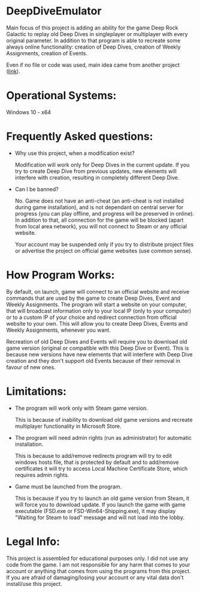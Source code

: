 ﻿# DeepDiveEmulator
Main focus of this project is adding an ability for the game Deep Rock Galactic to replay old Deep Dives in singleplayer or multiplayer with every original parameter. In addition to that program is able to recreate some always online functionality: creation of Deep Dives, creation of Weekly Assignments, creation of Events.

Even if no file or code was used, main idea came from another project ([link](https://github.com/0P3N50URC3-F0R3V3R/blackbeard)).

# Operational Systems:
Windows 10 - x64

# Frequently Asked questions:
- Why use this project, when a modification exist?

  Modification will work only for Deep Dives in the current update. If you try to create Deep Dive from previous updates, new elements will interfere with creation, resulting in completely different Deep Dive.

- Can I be banned?

  No. Game does not have an anti-cheat (an anti-cheat is not installed during game installation), and is not dependant on central server for progress (you can play offline, and progress will be preserved in online). In addition to that, all connection for the game will be blocked (apart from local area network), you will not connect to Steam or any official website.
  
  Your account may be suspended only if you try to distribute project files or advertise the project on official game websites (use common sense).

# How Program Works:
By default, on launch, game will connect to an official website and receive commands that are used by the game to create Deep Dives, Event and Weekly Assignments. The program will start a website on your computer, that will broadcast information only to your local IP (only to your computer) or to a custom IP of your choice and redirect connection from official website to your own. This will allow you to create Deep Dives, Events and Weekly Assignments, whenever you want.

Recreation of old Deep Dives and Events will require you to download old game version (original or compatible with this Deep Dive or Event). This is because new versions have new elements that will interfere with Deep Dive creation and they don't support old Events because of their removal in favour of new ones.

# Limitations:
- The program will work only with Steam game version.

  This is because of inability to download old game versions and recreate multiplayer functionality in Microsoft Store.

- The program will need admin rights (run as administrator) for automatic installation.

  This is because to add/remove redirects program will try to edit windows hosts file, that is protected by default and to add/remove certificates it will try to access Local Machine Certificate Store, which requires admin rights.

- Game must be launched from the program.

  This is because if you try to launch an old game version from Steam, it will force you to download update. If you launch the game with game executable (FSD.exe or FSD-Win64-Shipping.exe), it may display "Waiting for Steam to load" message and will not load into the lobby.

# Legal Info:
This project is assembled for educational purposes only. I did not use any code from the game. I am not responsible for any harm that comes to your account or anything that comes from using the programs from this project. If you are afraid of damaging/losing your account or any vital data don't install/use this project.
